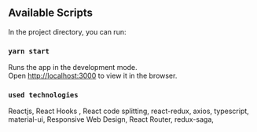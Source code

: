 
## Available Scripts

In the project directory, you can run:

### `yarn start`

Runs the app in the development mode.<br />
Open [http://localhost:3000](http://localhost:3000) to view it in the browser.

### `used technologies`
Reactjs,
React Hooks ,
React code splitting,
react-redux,
axios,
typescript,
material-ui,
Responsive Web Design,
React Router,
redux-saga,




